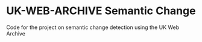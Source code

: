 UK-WEB-ARCHIVE Semantic Change
=================================

Code for the project on semantic change detection using the UK Web Archive
